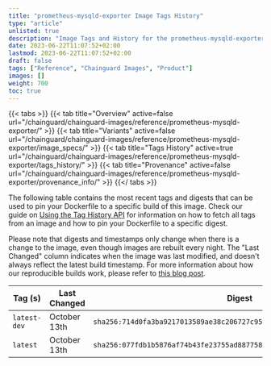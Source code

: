 ```yaml
---
title: "prometheus-mysqld-exporter Image Tags History"
type: "article"
unlisted: true
description: "Image Tags and History for the prometheus-mysqld-exporter Chainguard Image"
date: 2023-06-22T11:07:52+02:00
lastmod: 2023-06-22T11:07:52+02:00
draft: false
tags: ["Reference", "Chainguard Images", "Product"]
images: []
weight: 700
toc: true
---
```


{{< tabs >}}
{{< tab title="Overview" active=false url="/chainguard/chainguard-images/reference/prometheus-mysqld-exporter/" >}}
{{< tab title="Variants" active=false url="/chainguard/chainguard-images/reference/prometheus-mysqld-exporter/image_specs/" >}}
{{< tab title="Tags History" active=true url="/chainguard/chainguard-images/reference/prometheus-mysqld-exporter/tags_history/" >}}
{{< tab title="Provenance" active=false url="/chainguard/chainguard-images/reference/prometheus-mysqld-exporter/provenance_info/" >}}
{{</ tabs >}}

The following table contains the most recent tags and digests that can be used to pin your Dockerfile to a specific build of this image. Check our guide on [Using the Tag History API](/chainguard/chainguard-images/using-the-tag-history-api/) for information on how to fetch all tags from an image and how to pin your Dockerfile to a specific digest.

Please note that digests and timestamps only change when there is a change to the image, even though images are rebuilt every night. The "Last Changed" column indicates when the image was last modified, and doesn't always reflect the latest build timestamp. For more information about how our reproducible builds work, please refer to [this blog post](https://www.chainguard.dev/unchained/reproducing-chainguards-reproducible-image-builds).

| Tag (s)       | Last Changed | Digest                                                                    |
|---------------|--------------|---------------------------------------------------------------------------|
|  `latest-dev` | October 13th | `sha256:714d0fa3ba9217013589ae38c206727c957ed8355f1b5a0e1e7e875ce275e9a1` |
|  `latest`     | October 13th | `sha256:077fdb1b5876af74b43fe23755ad8877587a729bbbd49ea1c6c77ec5b40cc06a` |

